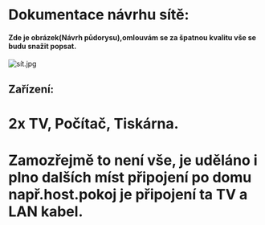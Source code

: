 # Dokumentace návrhu sítě:

#### Zde je obrázek(Návrh půdorysu),omlouvám se za špatnou kvalitu vše se budu snažit popsat.
![sít.jpg](sít.jpg)

## Zařízení:
# 2x TV, Počítač, Tiskárna.
# Zamozřejmě to není vše, je uděláno i plno dalších míst připojení po domu např.host.pokoj je připojení ta TV a LAN kabel.
